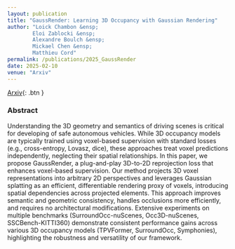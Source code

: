 ```yaml
---
layout: publication
title: "GaussRender: Learning 3D Occupancy with Gaussian Rendering"
author: "Loick Chambon &ensp;
        Eloi Zablocki &ensp;
        Alexandre Boulch &ensp;
        Mickael Chen &ensp;
        Matthieu Cord"
permalink: /publications/2025_GaussRender
date: 2025-02-10
venue: "Arxiv"
---
```


[Arxiv](https://arxiv.org/abs/2502.05040){: .btn }

### Abstract

Understanding the 3D geometry and semantics of driving scenes is critical for developing of safe autonomous vehicles. While 3D occupancy models are typically trained using voxel-based supervision with standard losses (e.g., cross-entropy, Lovasz, dice), these approaches treat voxel predictions independently, neglecting their spatial relationships. In this paper, we propose GaussRender, a plug-and-play 3D-to-2D reprojection loss that enhances voxel-based supervision. Our method projects 3D voxel representations into arbitrary 2D perspectives and leverages Gaussian splatting as an efficient, differentiable rendering proxy of voxels, introducing spatial dependencies across projected elements. This approach improves semantic and geometric consistency, handles occlusions more efficiently, and requires no architectural modifications. Extensive experiments on multiple benchmarks (SurroundOcc-nuScenes, Occ3D-nuScenes, SSCBench-KITTI360) demonstrate consistent performance gains across various 3D occupancy models (TPVFormer, SurroundOcc, Symphonies), highlighting the robustness and versatility of our framework.